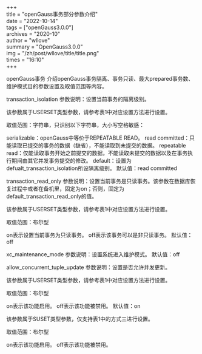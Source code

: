 +++  
title = "openGauss事务部分参数介绍"   
date = "2022-10-14"   
tags = ["openGauss3.0.0"]   
archives = "2020-10"   
author = "wllove"   
summary = "OpenGauss3.0.0"   
img = "/zh/post/wllove/title/title.png"    
times = "16:10"    
+++  

openGauss事务
介绍openGauss事务隔离、事务只读、最大prepared事务数、维护模式目的参数设置及取值范围等内容。

transaction_isolation
参数说明：设置当前事务的隔离级别。

该参数属于USERSET类型参数，请参考表1中对应设置方法进行设置。

取值范围：字符串，只识别以下字符串，大小写空格敏感：

serializable：openGauss中等价于REPEATABLE READ。
read committed：只能读取已提交的事务的数据（缺省），不能读取到未提交的数据。
repeatable read：仅能读取事务开始之前提交的数据，不能读取未提交的数据以及在事务执行期间由其它并发事务提交的修改。
default：设置为defualt_transaction_isolation所设隔离级别。
默认值：read committed

transaction_read_only
参数说明：设置当前事务是只读事务。该参数在数据库恢复过程中或者在备机里，固定为on；否则，固定为default_transaction_read_only的值。

该参数属于USERSET类型参数，请参考表1中对应设置方法进行设置。

取值范围：布尔型

on表示设置当前事务为只读事务。
off表示该事务可以是非只读事务。
默认值：off

xc_maintenance_mode
参数说明：设置系统进入维护模式。
默认值：off

allow_concurrent_tuple_update
参数说明：设置是否允许并发更新。

该参数属于USERSET类型参数，请参考表1中对应设置方法进行设置。

取值范围：布尔型

on表示该功能启用。
off表示该功能被禁用。
默认值：on


该参数属于SUSET类型参数，仅支持表1中的方式三进行设置。

取值范围：布尔型

on表示该功能启用。
off表示该功能被禁用。